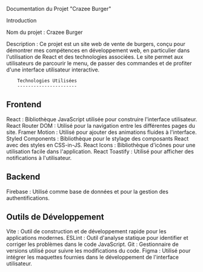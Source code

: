 Documentation du Projet "Crazee Burger"

Introduction

Nom du projet : Crazee Burger

Description : Ce projet est un site web de vente de burgers, conçu pour démontrer mes compétences en développement web, en particulier dans l'utilisation de React et des technologies associées. Le site permet aux utilisateurs de parcourir le menu, de passer des commandes et de profiter d'une interface utilisateur interactive.

        Technologies Utilisées
        ----------------------

## Frontend

React : Bibliothèque JavaScript utilisée pour construire l'interface utilisateur.
React Router DOM : Utilisé pour la navigation entre les différentes pages du site.
Framer Motion : Utilisé pour ajouter des animations fluides à l'interface.
Styled Components : Bibliothèque pour le stylage des composants React avec des styles en CSS-in-JS.
React Icons : Bibliothèque d'icônes pour une utilisation facile dans l'application.
React Toastify : Utilisé pour afficher des notifications à l'utilisateur.

## Backend

Firebase : Utilisé comme base de données et pour la gestion des authentifications.

## Outils de Développement

Vite : Outil de construction et de développement rapide pour les applications modernes.
ESLint : Outil d'analyse statique pour identifier et corriger les problèmes dans le code JavaScript.
Git : Gestionnaire de versions utilisé pour suivre les modifications du code.
Figma : Utilisé pour intégrer les maquettes fournies dans le développement de l'interface utilisateur.
